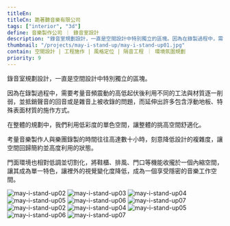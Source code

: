 ```yaml
---
titleEn:
titleCn: 跪著聽音樂有限公司
tags: ["interior", "3d"]
define: 音樂製作公司 ｜ 錄音室設計
description: "錄音室規劃設計，一直是空間設計中特別獨立的區塊。因為在錄製過程中，需要考量音頻震動的高低起伏後利用不同的工法與材質逐一削弱，並抵銷聲音的回音或是雜音上被收錄的問題，而延伸出許多包含浮動地板、特殊表面材質的施作方式。"
thumbnail: "/projects/may-i-stand-up/may-i-stand-up01.jpg"
contain: 空間設計 | 工程施作 | 風格定位 | 隔音工程 ｜ 環境氛圍規劃
priority: 9
---
```


<section>

錄音室規劃設計，一直是空間設計中特別獨立的區塊。

因為在錄製過程中，需要考量音頻震動的高低起伏後利用不同的工法與材質逐一削弱，並抵銷聲音的回音或是雜音上被收錄的問題，而延伸出許多包含浮動地板、特殊表面材質的施作方式。

在整體的規劃中，我們利用低彩度的單色空間，讓整體的挑高空間舒適化。

考量音樂製作人與樂團錄製的時間往往高達數十小時，刻意降低設計的複雜度，讓空間回歸簡約並高度利用的狀態。

門面環境也相對低調並切割化，將鞋櫃、排風、門口等機能收攏於一個內縮空間，讓其成為單一特色，讓裡外的視覺變化度降低，成為一個享受隱密的音樂工作空間。

</section>

<section>

<img alt="may-i-stand-up02" data-src="/projects/may-i-stand-up/may-i-stand-up02.jpg" className="lazyload" />
<img alt="may-i-stand-up03" data-src="/projects/may-i-stand-up/may-i-stand-up03.jpg" className="lazyload" />
<img alt="may-i-stand-up04" data-src="/projects/may-i-stand-up/may-i-stand-up04.jpg" className="lazyload" />
<img alt="may-i-stand-up05" data-src="/projects/may-i-stand-up/may-i-stand-up05.jpg" className="lazyload" />
<img alt="may-i-stand-up06" data-src="/projects/may-i-stand-up/may-i-stand-up06.jpg" className="lazyload" />
<img alt="may-i-stand-up07" data-src="/projects/may-i-stand-up/may-i-stand-up07.jpg" className="lazyload" />
<img alt="may-i-stand-up02" data-src="/projects/may-i-stand-up/may-i-stand-up08.jpg" className="lazyload" />
<img alt="may-i-stand-up04" data-src="/projects/may-i-stand-up/may-i-stand-up09.jpg" className="lazyload" />
<img alt="may-i-stand-up05" data-src="/projects/may-i-stand-up/may-i-stand-up10.jpg" className="lazyload" />
<img alt="may-i-stand-up06" data-src="/projects/may-i-stand-up/may-i-stand-up11.jpg" className="lazyload" />
<img alt="may-i-stand-up07" data-src="/projects/may-i-stand-up/may-i-stand-up12.jpg" className="lazyload" />

</section>
